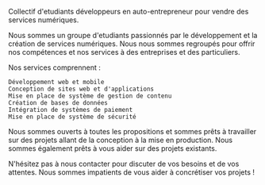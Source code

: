 Collectif d'etudiants développeurs en auto-entrepreneur pour vendre des services numériques.

Nous sommes un groupe d'etudiants passionnés par le développement et la création de services numériques. Nous nous sommes regroupés pour offrir nos compétences et nos services à des entreprises et des particuliers.

Nos services comprennent :

    Développement web et mobile
    Conception de sites web et d'applications
    Mise en place de système de gestion de contenu
    Création de bases de données
    Intégration de systèmes de paiement
    Mise en place de système de sécurité

Nous sommes ouverts à toutes les propositions et sommes prêts à travailler sur des projets allant de la conception à la mise en production. Nous sommes également prêts à vous aider sur des projets existants.

N'hésitez pas à nous contacter pour discuter de vos besoins et de vos attentes. Nous sommes impatients de vous aider à concrétiser vos projets !
